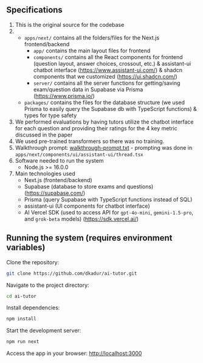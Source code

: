 ## Specifications

1. This is the original source for the codebase
2.
   - `apps/next/` contains all the folders/files for the Next.js frontend/backend
     - `app/` contains the main layout files for frontend
     - `components/` contains all the React components for frontend (question layout, answer choices, crossout, etc.) & assistant-ui chatbot interface (https://www.assistant-ui.com/) & shadcn components that we customized (https://ui.shadcn.com/)
     - `server/` contains all the server functions for getting/saving exam/question data in Supabase via Prisma (https://www.prisma.io/)
   - `packages/` contains the files for the database structure (we used Prisma to easily query the Supabase db with TypeScript functions) & types for type safety
3. We performed evaluations by having tutors utilize the chatbot interface for each question and providing their ratings for the 4 key metric discussed in the paper
4. We used pre-trained transformers so there was no training.
5. Walkthrough prompt: [walkthrough-prompt.txt](https://github.com/user-attachments/files/18053452/walkthrough-prompt.txt) - prompting was done in `apps/next/components/ui/assistant-ui/thread.tsx`
6. Software needed to run the system
   - Node.js >= 16.0.0
7. Main technologies used
   - Next.js (frontend/backend)
   - Supabase (database to store exams and questions) (https://supabase.com/)
   - Prisma (query Supabase with TypeScript functions instead of SQL)
   - assistant-ui (UI components for chatbot interface)
   - AI Vercel SDK (used to access API for `gpt-4o-mini`, `gemini-1.5-pro`, and `grok-beta` models) (https://sdk.vercel.ai/)

## Running the system (requires environment variables)

Clone the repository:
```bash
git clone https://github.com/dkadur/ai-tutor.git
```

Navigate to the project directory:
```bash
cd ai-tutor
```

Install dependencies:
```bash
npm install
```

Start the development server:
```bash
npm run next
```

Access the app in your browser:
[http://localhost:3000](http://localhost:3000)
